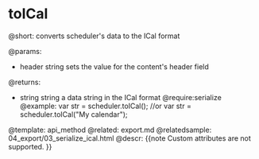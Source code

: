toICal
=============
@short: converts scheduler's data to the ICal format

@params: 
* header	string	sets the value for the content's header field 

@returns: 
- string	string	a data string in the ICal format
@require:serialize
@example: 
var str = scheduler.toICal();
//or
var str = scheduler.toICal("My calendar");


@template:	api_method
@related:
	export.md
@relatedsample:
	04_export/03_serialize_ical.html
@descr: 
{{note
Custom attributes are not supported.
}}
